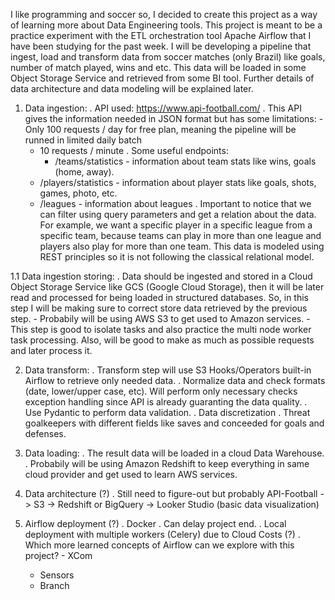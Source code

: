 
I like programming and soccer so, I decided to create this project as a way of learning more about
Data Engineering tools. This project is meant to be a practice experiment with the ETL orchestration
tool Apache Airflow that I have been studying for the past week. I will be developing a pipeline that
ingest, load and transform data from soccer matches (only Brazil) like goals, number of match played,
wins and etc. This data will be loaded in some Object Storage Service and retrieved from some BI tool.
Further details of data architecture and data modeling will be explained later.

1. Data ingestion:
    . API used: https://www.api-football.com/
    . This API gives the information needed in JSON format but has some limitations:
    	- Only 100 requests / day for free plan,
	  meaning the pipeline will be runned in limited daily batch
	- 10 requests / minute
    . Some useful endpoints:
    	- /teams/statistics - information about team stats like wins, goals (home, away).
	- /players/statistics - information about player stats like goals, shots, games, photo, etc.
	- /leagues - information about leagues
    . Important to notice that we can filter using query parameters and get a relation about the data.
      For example, we want a specific player in a specific league from a specific team, because teams
      can play in more than one league and players also play for more than one team. This data is
      modeled using REST principles so it is not following the classical relational model.

1.1 Data ingestion storing:
    . Data should be ingested and stored in a Cloud Object Storage Service like GCS (Google Cloud Storage),
      then it will be later read and processed for being loaded in structured databases. So, in this step
      I will be making sure to correct store data retrieved by the previous step.
      	- Probabily will be using AWS S3 to get used to Amazon services.
	- This step is good to isolate tasks and also practice the multi node worker task processing.
	  Also, will be good to make as much as possible requests and later process it.

2. Data transform:
    . Transform step will use S3 Hooks/Operators built-in Airflow to retrieve only needed data.
    . Normalize data and check formats (date, lower/upper case, etc). Will perform only necessary checks
      exception handling since API is already guaranting the data quality.
    . Use Pydantic to perform data validation.
    . Data discretization
    . Threat goalkeepers with different fields like saves and conceeded for goals and defenses.

3. Data loading:
    . The result data will be loaded in a cloud Data Warehouse.
    	. Probabily will be using Amazon Redshift to keep everything in same cloud provider and
	  get used to learn AWS services.

4. Data architecture (?)
    . Still need to figure-out but probably
    	API-Football -> S3 -> Redshift or BigQuery -> Looker Studio (basic data visualization)
			<all tasks orchestrated by Apache Airflow>

5. Airflow deployment (?)
    . Docker
       . Can delay project end.
    . Local deployment with multiple workers (Celery) due to Cloud Costs (?)
    . Which more learned concepts of Airflow can we explore with this project?
    	- XCom
	- Sensors
	- Branch

